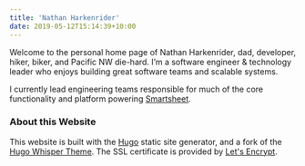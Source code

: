 ```yaml
---
title: 'Nathan Harkenrider'
date: 2019-05-12T15:14:39+10:00
---
```


Welcome to the personal home page of Nathan Harkenrider, dad, developer,
hiker, biker, and Pacific NW die-hard. I’m a software engineer & technology 
leader who enjoys building great software teams and scalable systems.

I currently lead engineering teams responsible for much of the core functionality and platform 
powering [Smartsheet](https://smartsheet.com).

### About this Website

This website is built with the [Hugo](https://gohugo.io) static site generator, and a
fork of the [Hugo Whisper Theme](https://themes.gohugo.io/hugo-whisper-theme/). The SSL
certificate is provided by [Let's Encrypt](https://letsencrypt.org/).  
